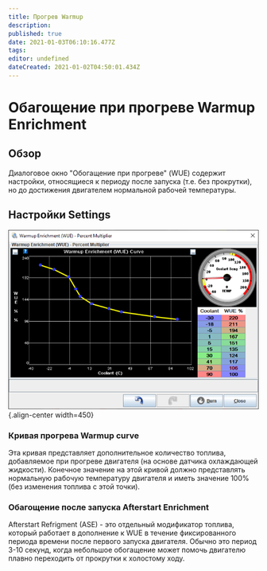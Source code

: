 ```yaml
---
title: Прогрев Warmup
description: 
published: true
date: 2021-01-03T06:10:16.477Z
tags: 
editor: undefined
dateCreated: 2021-01-02T04:50:01.434Z
---
```


# Обагощение при прогреве Warmup Enrichment
## Обзор
Диалоговое окно "Обогащение при прогреве" (WUE) содержит настройки, относящиеся к периоду после запуска (т.е. без прокрутки), но до достижения двигателем нормальной рабочей температуры.

## Настройки Settings
![warmup.PNG](/img/warmup/warmup.PNG){.align-center width=450}

### Кривая прогрева Warmup curve

Эта кривая представляет дополнительное количество топлива, добавляемое при прогреве двигателя (на основе датчика охлаждающей жидкости). Конечное значение на этой кривой должно представлять нормальную рабочую температуру двигателя и иметь значение 100% (без изменения топлива с этой точки).

### Обагощение после запуска Afterstart Enrichment

Afterstart Refrigment (ASE) - это отдельный модификатор топлива, который работает в дополнение к WUE в течение фиксированного периода времени после первого запуска двигателя. Обычно это период 3-10 секунд, когда небольшое обогащение может помочь двигателю плавно переходить от прокрутки к холостому ходу.